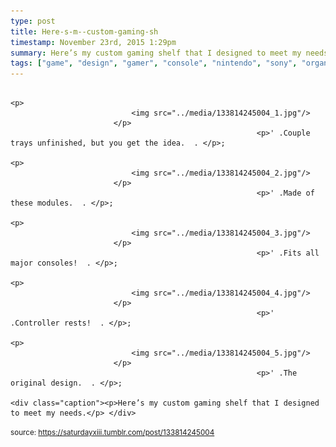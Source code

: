 ```yaml
---
type: post
title: Here-s-m--custom-gaming-sh
timestamp: November 23rd, 2015 1:29pm
summary: Here’s my custom gaming shelf that I designed to meet my needsp 
tags: ["game", "design", "gamer", "console", "nintendo", "sony", "organization", "shelving"]
---
```


                
                
                
                                                                                       <p>
                               <img src="../media/133814245004_1.jpg"/>
                           </p>
                                                           <p>' .Couple trays unfinished, but you get the idea.  . </p>;
                                                                                                                           <p>
                               <img src="../media/133814245004_2.jpg"/>
                           </p>
                                                           <p>' .Made of these modules.  . </p>;
                                                                                                                           <p>
                               <img src="../media/133814245004_3.jpg"/>
                           </p>
                                                           <p>' .Fits all major consoles!  . </p>;
                                                                                                                           <p>
                               <img src="../media/133814245004_4.jpg"/>
                           </p>
                                                           <p>' .Controller rests!  . </p>;
                                                                                                                           <p>
                               <img src="../media/133814245004_5.jpg"/>
                           </p>
                                                           <p>' .The original design.  . </p>;
                                                                                                                      <div class="caption"><p>Here’s my custom gaming shelf that I designed to meet my needs.</p> </div>
                                    
                
                
                
                
                                
<small>source: https://saturdayxiii.tumblr.com/post/133814245004</small>